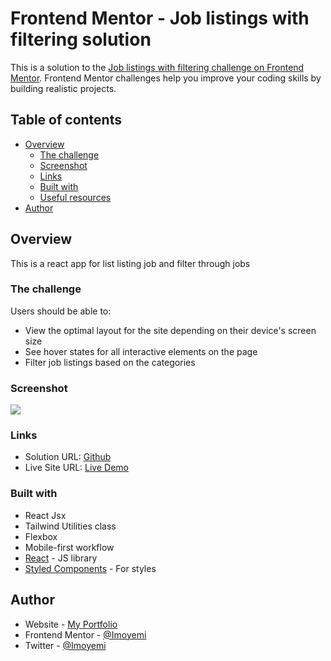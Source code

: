# Frontend Mentor - Job listings with filtering solution

This is a solution to the [Job listings with filtering challenge on Frontend Mentor](https://www.frontendmentor.io/challenges/job-listings-with-filtering-ivstIPCt). Frontend Mentor challenges help you improve your coding skills by building realistic projects.

## Table of contents

- [Overview](#overview)
  - [The challenge](#the-challenge)
  - [Screenshot](#screenshot)
  - [Links](#links)
  - [Built with](#built-with)
  - [Useful resources](#useful-resources)
- [Author](#author)

## Overview

This is a react app for list listing job and filter through jobs

### The challenge

Users should be able to:

- View the optimal layout for the site depending on their device's screen size
- See hover states for all interactive elements on the page
- Filter job listings based on the categories

### Screenshot

![](/preview.jpg)

### Links

- Solution URL: [Github](https://github.com/Imoyemi-1/Static-job-filtering-app.git)
- Live Site URL: [Live Demo](https://job-listing-filtering-1.netlify.app/)

### Built with

- React Jsx
- Tailwind Utilities class
- Flexbox
- Mobile-first workflow
- [React](https://reactjs.org/) - JS library
- [Styled Components](https://tailwind.com/) - For styles

## Author

- Website - [My Portfolio](https://imostack-dev.netlify.app/)
- Frontend Mentor - [@Imoyemi](https://www.frontendmentor.io/profile/imoyemi-1)
- Twitter - [@Imoyemi](https://www.twitter.com/thatguyimo)
